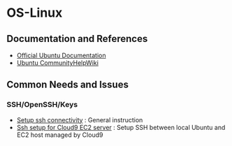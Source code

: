 # OS-Linux
## Documentation and References
* [Official Ubuntu Documentation](https://help.ubuntu.com/)
* [Ubuntu CommunityHelpWiki](https://help.ubuntu.com/community/CommunityHelpWiki)

## Common Needs and Issues
### SSH/OpenSSH/Keys
* [Setup ssh connectivity](https://help.ubuntu.com/community/SSH/OpenSSH/Keys) : General instruction
* [Ssh setup for Cloud9 EC2 server](https://docs.aws.amazon.com/cloud9/latest/user-guide/create-environment.html) : Setup SSH between local Ubuntu and EC2 host managed by Cloud9
